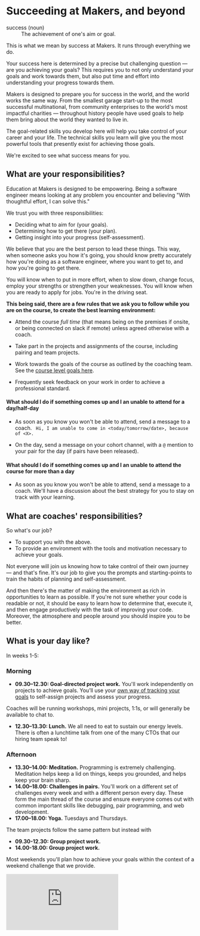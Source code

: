 # Succeeding at Makers, and beyond

<dl>
  <dt>success (noun)</dt>
  <dd>The achievement of one's aim or goal.</dd>
</dl>

This is what we mean by success at Makers. It runs through everything we do.

Your success here is determined by a precise but challenging question — are you achieving your goals? This requires you to not only understand your goals and work towards them, but also put time and effort into understanding your progress towards them.

Makers is designed to prepare you for success in the world, and the world works the same way. From the smallest garage start-up to the most successful multinational, from community enterprises to the world's most impactful charities — throughout history people have used goals to help them bring about the world they wanted to live in.

The goal-related skills you develop here will help you take control of your career and your life. The technical skills you learn will give you the most powerful tools that presently exist for achieving those goals.

We're excited to see what success means for you.

## What are your responsibilities?
Education at Makers is designed to be empowering. Being a software engineer means looking at any problem you encounter and believing "With thoughtful effort, I can solve this."

We trust you with three responsibilities:

* Deciding what to aim for (your goals).
* Determining how to get there (your plan).
* Getting insight into your progress (self-assessment).

We believe that you are the best person to lead these things. This way, when someone asks you how it's going, you should know pretty accurately how you're doing as a software engineer, where you want to get to, and how you're going to get there.

You will know when to put in more effort, when to slow down, change focus, employ your strengths or strengthen your weaknesses. You will know when you are ready to apply for jobs. You're in the driving seat.

**This being said, there are a few rules that we ask you to follow while you are on the course, to create the best learning environment:**

* Attend the course *full time* (that means being on the premises if onsite, or being connected on slack if remote) unless agreed otherwise with a coach.

* Take part in the projects and assignments of the course, including pairing and team projects.

* Work towards the goals of the course as outlined by the coaching team. See the [course level goals here](https://github.com/makersacademy/course/blob/master/goals/course_goals.md).

* Frequently seek feedback on your work in order to achieve a professional standard.

#### What should I do if something comes up and I an unable to attend for a day/half-day

* As soon as you know you won't be able to attend, send a message to a coach. ` Hi, I am unable to come in <today/tomorrow/date>, because of <X>.`

* On the day, send a message on your cohort channel, with a `@` mention to your pair for the day (if pairs have been released).

#### What should I do if something comes up and I an unable to attend the course for more than a day

* As soon as you know you won't be able to attend, send a message to a coach. We'll have a discussion about the best strategy for you to stay on track with your learning.

## What are coaches' responsibilities?
So what's our job?

* To support you with the above.
* To provide an environment with the tools and motivation necessary to achieve your goals.

Not everyone will join us knowing how to take control of their own journey — and that's fine. It's our job to give you the prompts and starting-points to train the habits of planning and self-assessment.

And then there's the matter of making the environment as rich in opportunities to learn as possible. If you're not sure whether your code is readable or not, it should be easy to learn how to determine that, execute it, and then engage productively with the task of improving your code. Moreover, the atmosphere and people around you should inspire you to be better.

## What is your day like?
In weeks 1-5:

### Morning
* **09.30–12.30: Goal-directed project work.** You'll work independently on projects to achieve goals. You’ll use your [own way of tracking your goals](https://github.com/makersacademy/course/blob/master/goals/self_directed_learning/resources/tracking_your_learning.md) to self-assign projects and assess your progress.

Coaches will be running workshops, mini projects, 1:1s, or will generally be available to chat to.

* **12.30–13.30: Lunch.** We all need to eat to sustain our energy levels. There is often a lunchtime talk from one of the many CTOs that our hiring team speak to!

### Afternoon
* **13.30–14.00: Meditation.** Programming is extremely challenging. Meditation helps keep a lid on things, keeps you grounded, and helps keep your brain sharp.
* **14.00–18.00: Challenges in pairs.** You'll work on a different set of challenges every week and with a different person every day. These form the main thread of the course and ensure everyone comes out with common important skills like debugging, pair programming, and web development.
* **17.00–18.00: Yoga.** Tuesdays and Thursdays.

The team projects follow the same pattern but instead with
- **09.30-12.30: Group project work.**
- **14.00-18.00: Group project work.**

Most weekends you'll plan how to achieve your goals within the context of a weekend challenge that we provide.


![Tracking pixel](https://githubanalytics.herokuapp.com/course/goals/README.md)
